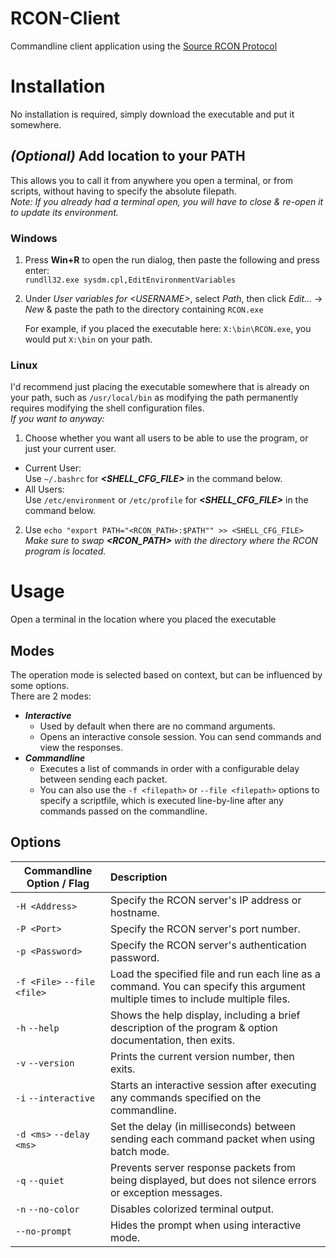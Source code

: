 # RCON-Client
Commandline client application using the [Source RCON Protocol](https://developer.valvesoftware.com/wiki/Source_RCON_Protocol)

# Installation
No installation is required, simply download the executable and put it somewhere.  

## _(Optional)_ Add location to your PATH
This allows you to call it from anywhere you open a terminal, or from scripts, without having to specify the absolute filepath.  
_Note: If you already had a terminal open, you will have to close & re-open it to update its environment._

### __Windows__
1. Press __Win+R__ to open the run dialog, then paste the following and press enter:  
   `rundll32.exe sysdm.cpl,EditEnvironmentVariables`
2. Under _User variables for \<USERNAME\>_, select _Path_, then click _Edit..._ -> _New_ & paste the path to the directory containing `RCON.exe`

   For example, if you placed the executable here: `X:\bin\RCON.exe`, you would put `X:\bin` on your path.  

### __Linux__
I'd recommend just placing the executable somewhere that is already on your path, such as `/usr/local/bin` as modifying the path permanently requires modifying the shell configuration files.  
_If you want to anyway:_
1. Choose whether you want all users to be able to use the program, or just your current user.
  - Current User:  
    Use `~/.bashrc` for ___\<SHELL_CFG_FILE\>___ in the command below.
  - All Users:  
    Use `/etc/environment` or `/etc/profile` for ___\<SHELL_CFG_FILE\>___ in the command below.
2. Use `echo "export PATH="<RCON_PATH>:$PATH"" >> <SHELL_CFG_FILE>`  
   _Make sure to swap __\<RCON_PATH\>__ with the directory where the RCON program is located._

# Usage

Open a terminal in the location where you placed the executable

## Modes
The operation mode is selected based on context, but can be influenced by some options.  
There are 2 modes:
- ___Interactive___
  - Used by default when there are no command arguments.
  - Opens an interactive console session. You can send commands and view the responses.
- ___Commandline___
  - Executes a list of commands in order with a configurable delay between sending each packet.
  - You can also use the `-f <filepath>` or `--file <filepath>` options to specify a scriptfile, which is executed line-by-line after any commands passed on the commandline.

## Options
| Commandline Option / Flag   | Description                                              |
|-----------------------------|:---                                                      |
|`-H <Address>`               | Specify the RCON server's IP address or hostname.
|`-P <Port>`                  | Specify the RCON server's port number.
|`-p <Password>`              | Specify the RCON server's authentication password.
|`-f <File>` `--file <file>`  | Load the specified file and run each line as a command. You can specify this argument multiple times to include multiple files.
|`-h` `--help`                | Shows the help display, including a brief description of the program & option documentation, then exits.
|`-v` `--version`             | Prints the current version number, then exits.
|`-i` `--interactive`         | Starts an interactive session after executing any commands specified on the commandline.
|`-d <ms>` `--delay <ms>`     | Set the delay (in milliseconds) between sending each command packet when using batch mode.
|`-q` `--quiet`               | Prevents server response packets from being displayed, but does not silence errors or exception messages.
|`-n` `--no-color`            | Disables colorized terminal output.
| `--no-prompt`               | Hides the prompt when using interactive mode.
